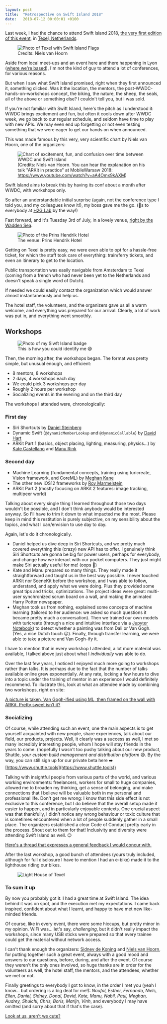 ```yaml
---
layout: post
title:  "Retrospective on Swift Island 2018"
date:   2018-07-12 00:00:01 +0100
---
```


Last week, I had the chance to attend Swift Island 2018, [the very first edition of this event](https://swiftisland.nl), in [Texel, Netherlands](https://maps.apple.com/?q=53.114790,4.897072).

<figure class="image">
  <img src="/images/swift_island/texel.jpg" alt="Photo of Texel with Swift Island Flags">
  <figcaption>Credits: Niels van Hoorn</figcaption>
</figure>

Aside from local meet-ups and an event here and there happening in Lyon ([where we're based](https://h2g.io)), I'm not the kind of guy to attend a lot of conferences, for various reasons.

But when I saw what Swift Island promised, right when they first announced it, something clicked. Was it the location, the mentors, the post-WWDC-hands-on-workshops concept, the biking, the nature, the sheep, the seals, all of the above or something else? I couldn't tell you, but I was sold.

If you're not familiar with Swift Island, here's the pitch as I understood it: WWDC brings excitement and fun, but often it cools down after WWDC week, we go back to our regular schedule, and seldom have time to play with new APIs. We may even end up forgetting or not even testing something that we were eager to get our hands on when announced.

This was made famous by this very, very scientific chart by Niels van Hoorn, one of the organizers:

<figure class="image">
  <img src="/images/swift_island/chart.png" alt="Chart of excitement, fun, and confusion over time between WWDC and Swift Island">
  <figcaption>(Credits: Niels van Hoorn. You can hear the explanation on his talk "ARKit in practice" at MobileWarsaw 2018: <a href="https://www.youtube.com/watch?v=aA4Omx9kAXM">https://www.youtube.com/watch?v=aA4Omx9kAXM</a>)</figcaption>
</figure>

Swift Island aims to break this by having its conf about a month after WWDC, with workshops only.

So after an understandable initial surprise (again, not the conference type I told you, and my colleagues know it!), my boss gave me the go. (👋s to everybody at [H2G Lab](https://signal.h2g.io) by the way!)

Fast forward, and it's Tuesday 3rd of July, in a lovely venue, [right by the Wadden Sea](https://maps.apple.com/?q=53.114790,4.897072).

<figure class="image">
  <img src="/images/swift_island/prins_hendrik_hotel.jpg" alt="Photo of the Prins Hendrik Hotel">
  <figcaption>The venue: Prins Hendrik Hotel</figcaption>
</figure>

Getting on Texel is pretty easy, we were even able to opt for a hassle-free ticket, for which the staff took care of everything: train/ferry tickets, and even an itinerary to get to the location.

Public transportation was easily navigable from Amsterdam to Texel (coming from a french who had never been yet to the Netherlands and doesn't speak a single word of Dutch).

If needed we could easily contact the organization which would answer almost instantaneously and help us.

The hotel staff, the volunteers, and the organizers gave us all a warm welcome, and everything was prepared for our arrival. Clearly, a lot of work was put in, and everything went smoothly.

## Workshops

<figure class="image">
  <img src="/images/swift_island/badge.jpg" alt="Photo of my Siwft Island badge">
  <figcaption>This is how you could identify me 😅</figcaption>
</figure>

Then, the morning after, the workshops began. The format was pretty simple, but unusual enough, and efficient:
- 8 mentors, 8 workshops
- 2 days, 4 workshops each day
- We could pick 3 workshops per day
- Roughly 2 hours per workshop
- Socializing events in the evening and on the third day

The workshops I attended were, chronologically:

### First day
- Siri Shortcuts by [Daniel Steinberg](https://twitter.com/dimsumthinking)
- Dynamic Swift (`@dynamicMemberLookup` and `@dynamicCallable`) by [David Hart](https://twitter.com/dhartbit)
- ARKit Part 1 (basics, object placing, lighting, measuring, physics…) by [Kate Castellano](https://twitter.com/KateCastellano) and [Manu Rink](https://twitter.com/codePrincess)

### Second day
- Machine Learning (fundamental concepts, training using turicreate, Vision framework, and CoreML) by [Meghan Kane](https://twitter.com/meghafon)
- The other new iOS12 frameworks by [Roy Marmelstein](https://twitter.com/marmelroy)
- ARKit Part 2 (mostly focusing on ARKit 2 features: image tracking, multipeer world)

Talking about every single thing I learned throughout those two days wouldn't be possible, and I don't think anybody would be interested anyway. So I'll have to trim it down to what impacted me the most. Please keep in mind this restitution is purely subjective, on my sensibility about the topics, and what I can/envision to use day to day.

Again, let's do it chronologically.

- Daniel helped us dive deep in Siri Shortcuts, and we pretty much covered everything this (crazy) new API has to offer. I genuinely think Siri Shortcuts are gonna be big for power users, perhaps for everybody, and change how we interact with our pocket computers. They just might make Siri actually useful for me! (oops 🤭)
- Kate and Manu prepared so many things. They really made it straightforward and taught us in the best way possible. I never touched ARKit nor SceneKit before the workshop, and I was able to follow, understand, and apply what we were doing. Plus they provided some great tips and tricks, optimizations. The project ideas were great: multi-user synchronized scrum board on a wall, and making the animated Harry Potter newspaper.
- Meghan took us from nothing, explained some concepts of machine learning (tailored to her audience: we asked so much questions it became pretty much a conversation). Then we trained our own models with turicreate (through a nice and intuitive interface via a [Jupyter Notebook](https://jupyter.org)) to detect whether a painting was from Dali or Van Gogh. (Yes, a nice Dutch touch 😉). Finally, through transfer learning, we were able to take a picture and Van Gogh-ify it.

I have to mention that in every workshop I attended, a lot more material was available, I talked above just about what I _individually_ was able to do.

Over the last few years, I noticed I enjoyed much more going to workshops rather than talks. It is perhaps due to the fact that the number of talks available online grew exponentially. At any rate, locking a few hours to dive into a topic under the training of mentor in an experience I would definitely recommend. To illustrate this, look at what an attendee made by combining two workshops, right on site:

[A picture is taken, Van Gogh-ified using ML, then framed on the wall with ARKit. Pretty sweet isn’t it?](https://twitter.com/brunoscheele/status/1015561061339205632)

### Socializing

Of course, while attending such an event, one the main aspects is to get yourself acquainted with new people, share experiences, talk about our field, our products, projects.
Well, it clearly was a success as well, I met so many incredibly interesting people, whom I hope will stay friends in the years to come. (hopefully I wasn't too pushy talking about our new product, Shuttle, _your custom build management and distribution platform_ 😅. By the way, you can still sign up for our private beta here ➡️ [https://www.shuttle.tools](https://www.shuttle.tools))

Talking with insightful people from various parts of the world, and various working environments: freelancers, workers for small to huge companies, allowed me to broaden my thinking, get a sense of belonging, and make connections that I believe will be valuable both in my personal and professional life. Don't get me wrong: I know that this side effect is not exclusive to this conference, but I do believe that the overall setup made it easier to happen, and in particularly enjoyable contexts.
One crucial aspect was that thankfully, I didn't notice any wrong behaviour or toxic culture that is sometimes encountered when a lot of people suddenly gather in a small place. The organizers established a clear Code of Conduct pretty early in the process. Shout out to them for that! Inclusivity and diversity were attending Swift Island as well. 😉

[Here's a thread that expresses a general feedback I would concur with.](https://twitter.com/abizern/status/1015527893475254272)

After the last workshop, a good bunch of attendees (yours truly included, although for full disclosure I have to mention I had an e-bike) made it to the lighthouse riding our bikes.

<figure class="image">
  <img src="/images/swift_island/lighthouse.jpg" alt="Light House of Texel">
</figure>

### To sum it up

By now you probably got it: I had a great time at Swift Island. The idea behind it was on spot, and the execution met my expectations. I came back inspired, confident about what I learnt, and happy to have met new like-minded friends.

Of course, like in every event, there were some hiccups, but pretty minor in my opinion. WiFi was… let's say, _challenging_, but it didn't really impact the workshops, since many USB sticks were prepared so that every trainee could get the material without network access.

I can't thank enough the organizers: [Sidney de Koning](https://twitter.com/sidneydekoning) and [Niels van Hoorn](https://twitter.com/nvh), for putting together such a great event, always with a good mood and answers to our questions, before, during, and after the event. Of course they weren't the only ones involved, so huge thanks are in order for the volunteers as well, the hotel staff, the mentors, and the attendees, whether we met or not.

Finally greetings to everybody I got to know, in the order I met you (yeah I know… but ordering is a big deal for me!): _Naufal, Esther, Fernando, Niels, Ellen, Daniel, Sidney, Donal, David, Kate, Manu, Nabil, Paul, Meghan, Audrey, Shuichi, Chris, Boris, Marijn, Vinh_, and everybody I may have omitted (and sorry about that if that's the case).

[Look at us, aren't we cute?](https://twitter.com/SwiftIslandNL/status/1015119668007317504)